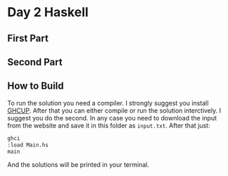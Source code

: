# Day 2 Haskell

## First Part

## Second Part

## How to Build

To run the solution you need a compiler. I strongly suggest you install [GHCUP](https://www.haskell.org/). After that you can either compile or run the solution interctively. I suggest you do the second. In any case you need to download the input from the website and save it in this folder as `input.txt`. After that just:

```BASH
ghci
:load Main.hs
main
```

And the solutions will be printed in your terminal.
